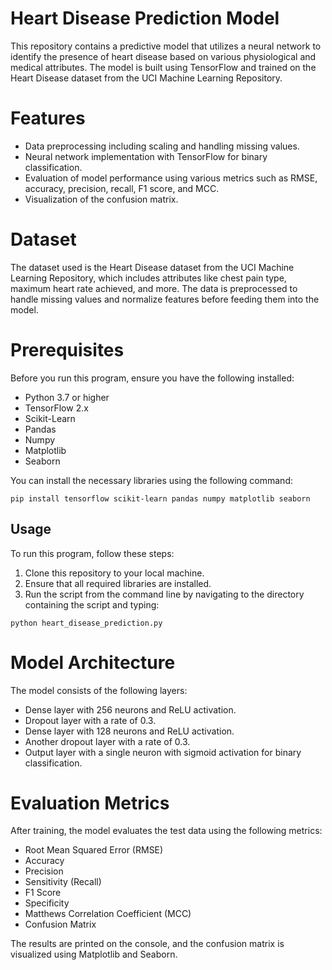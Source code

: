 # Heart Disease Prediction Model

This repository contains a predictive model that utilizes a neural network to identify the presence of heart disease based on various physiological and medical attributes. The model is built using TensorFlow and trained on the Heart Disease dataset from the UCI Machine Learning Repository.

# Features

- Data preprocessing including scaling and handling missing values.
- Neural network implementation with TensorFlow for binary classification.
- Evaluation of model performance using various metrics such as RMSE, accuracy, precision, recall, F1 score, and MCC.
- Visualization of the confusion matrix.

# Dataset

The dataset used is the Heart Disease dataset from the UCI Machine Learning Repository, which includes attributes like chest pain type, maximum heart rate achieved, and more. The data is preprocessed to handle missing values and normalize features before feeding them into the model.

# Prerequisites

Before you run this program, ensure you have the following installed:
- Python 3.7 or higher
- TensorFlow 2.x
- Scikit-Learn
- Pandas
- Numpy
- Matplotlib
- Seaborn

You can install the necessary libraries using the following command:

```
pip install tensorflow scikit-learn pandas numpy matplotlib seaborn
```

## Usage

To run this program, follow these steps:
1. Clone this repository to your local machine.
2. Ensure that all required libraries are installed.
3. Run the script from the command line by navigating to the directory containing the script and typing:

```
python heart_disease_prediction.py
```

# Model Architecture

The model consists of the following layers:
- Dense layer with 256 neurons and ReLU activation.
- Dropout layer with a rate of 0.3.
- Dense layer with 128 neurons and ReLU activation.
- Another dropout layer with a rate of 0.3.
- Output layer with a single neuron with sigmoid activation for binary classification.

# Evaluation Metrics

After training, the model evaluates the test data using the following metrics:
- Root Mean Squared Error (RMSE)
- Accuracy
- Precision
- Sensitivity (Recall)
- F1 Score
- Specificity
- Matthews Correlation Coefficient (MCC)
- Confusion Matrix

The results are printed on the console, and the confusion matrix is visualized using Matplotlib and Seaborn.
